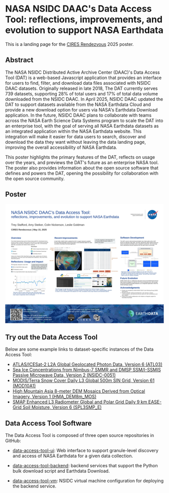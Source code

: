 # NASA NSIDC DAAC's Data Access Tool: reflections, improvements, and evolution to support NASA Earthdata

This is a landing page for the
[CIRES Rendezvous](https://ciresevents.colorado.edu/rendezvous/) 2025 poster.

## Abstract

The NASA NSIDC Distributed Active Archive Center (DAAC)'s Data Access Tool (DAT)
is a web-based Javascript application that provides an interface for users to
find, filter, and download data files associated with NSIDC DAAC datasets.
Originally released in late 2018, The DAT currently serves 739 datasets,
supporting 28% of total users and 17% of total data volume downloaded from the
NSIDC DAAC. In April 2025, NSIDC DAAC updated the DAT to support datasets
available from the NASA Earthdata Cloud and provide a new download option for
users via NASA's Earthdata Download application. In the future, NSIDC DAAC plans
to collaborate with teams across the NASA Earth Science Data Systems program to
scale the DAT into an enterprise tool, with the goal of serving all NASA
Earthdata datasets as an integrated application within the NASA Earthdata
website. This integration will make it easier for data users to search, discover
and download the data they want without leaving the data landing page, improving
the overall accessibility of NASA Earthdata.

This poster highlights the primary features of the DAT, reflects on usage over
the years, and previews the DAT's future as an enterprise NASA tool. The poster
also provides information about the open source software that defines and powers
the DAT, opening the possibility for collaboration with the open source
community.

## Poster

![CIRES Rendezvous 2025 poster](cires_rendezvous_poster.jpg)

## Try out the Data Access Tool

Below are some example links to dataset-specific instances of the Data Access
Tool:

- [ATLAS/ICESat-2 L2A Global Geolocated Photon Data, Version 6 (ATL03)](https://nsidc.org/data/data-access-tool/ATL03/versions/6)
- [Sea Ice Concentrations from Nimbus-7 SMMR and DMSP SSM/I-SSMIS Passive Microwave Data, Version 2 (NSIDC-0051)](https://nsidc.org/data/data-access-tool/NSIDC-0051/versions/2)
- [MODIS/Terra Snow Cover Daily L3 Global 500m SIN Grid, Version 61 (MOD10A1)](https://nsidc.org/data/data-access-tool/MOD10A1/versions/61)
- [High Mountain Asia 8-meter DEM Mosaics Derived from Optical Imagery, Version 1 (HMA_DEM8m_MOS)](https://nsidc.org/data/data-access-tool/HMA_DEM8m_MOS/versions/1)
- [SMAP Enhanced L3 Radiometer Global and Polar Grid Daily 9 km EASE-Grid Soil Moisture, Version 6 (SPL3SMP_E)](https://nsidc.org/data/data-access-tool/SPL3SMP_E/versions/6)

## Data Access Tool Software

The Data Access Tool is composed of three open source repositories in GitHub:

- [data-access-tool-ui](https://github.com/nsidc/data-access-tool-ui): Web
  interface to support granule-level discovery and access of NASA Earthdata for
  a given data collection.

- [data-access-tool-backend](https://github.com/nsidc/data-access-tool-backend):
  backend services that support the Python bulk download script and Earthdata
  Download.
- [data-access-tool-vm](https://github.com/nsidc/data-access-tool-vm): NSIDC
  virtual machine configuration for deploying the backend service.
